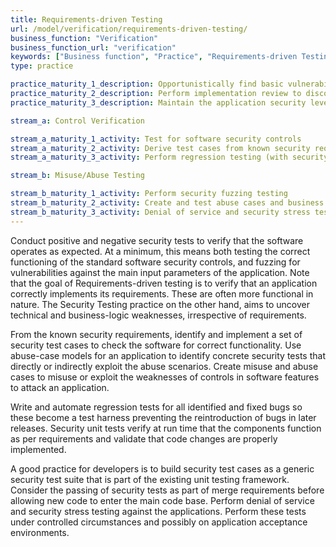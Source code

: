 ```yaml
---
title: Requirements-driven Testing
url: /model/verification/requirements-driven-testing/
business_function: "Verification"
business_function_url: "verification"
keywords: ["Business function", "Practice", "Requirements-driven Testing"]
type: practice

practice_maturity_1_description: Opportunistically find basic vulnerabilities and other security issues.
practice_maturity_2_description: Perform implementation review to discover application-specific risks against the security requirements.
practice_maturity_3_description: Maintain the application security level after bug fixes, changes or during maintenance.

stream_a: Control Verification

stream_a_maturity_1_activity: Test for software security controls
stream_a_maturity_2_activity: Derive test cases from known security requirements
stream_a_maturity_3_activity: Perform regression testing (with security unit tests)

stream_b: Misuse/Abuse Testing

stream_b_maturity_1_activity: Perform security fuzzing testing
stream_b_maturity_2_activity: Create and test abuse cases and business logic flaw test
stream_b_maturity_3_activity: Denial of service and security stress testing
---
```


Conduct positive and negative security tests to verify that the software operates as expected. At a minimum, this means both testing the correct functioning of the standard software security controls, and fuzzing for vulnerabilities against the main input parameters of the application. Note that the goal of Requirements-driven testing is to verify that an application correctly implements its requirements. These are often more functional in nature. The Security Testing practice on the other hand, aims to uncover technical and business-logic weaknesses, irrespective of requirements.

From the known security requirements, identify and implement a set of security test cases to check the software for correct functionality. Use abuse-case models for an application to identify concrete security tests that directly or indirectly exploit the abuse scenarios. Create misuse and abuse cases to misuse or exploit the weaknesses of controls in software features to attack an application.

Write and automate regression tests for all identified and fixed bugs so these become a test harness preventing the reintroduction of bugs in later releases. Security unit tests verify at run time that the components function as per requirements and validate that code changes are properly implemented.

A good practice for developers is to build security test cases as a generic security test suite that is part of the existing unit testing framework. Consider the passing of security tests as part of merge requirements before allowing new code to enter the main code base. Perform denial of service and security stress testing against the applications. Perform these tests under controlled circumstances and possibly on application acceptance environments.

